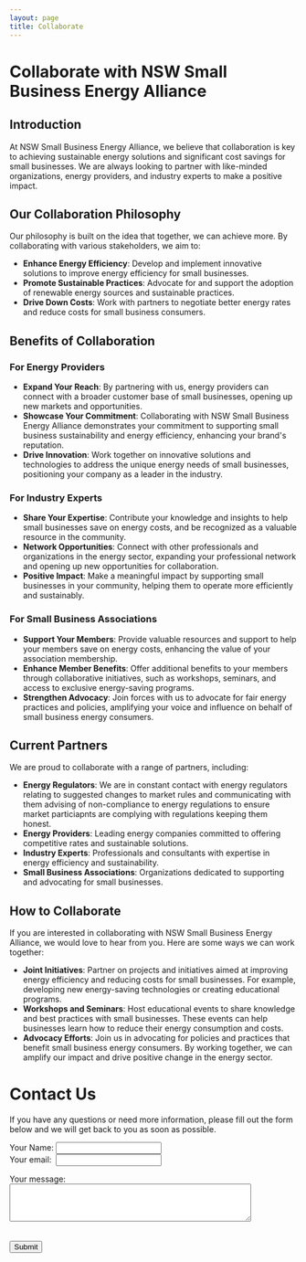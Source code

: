 ```yaml
---
layout: page
title: Collaborate
---
```


# Collaborate with NSW Small Business Energy Alliance

## Introduction
At NSW Small Business Energy Alliance, we believe that collaboration is key to achieving sustainable energy solutions and significant cost savings for small businesses. We are always looking to partner with like-minded organizations, energy providers, and industry experts to make a positive impact.

## Our Collaboration Philosophy
Our philosophy is built on the idea that together, we can achieve more. By collaborating with various stakeholders, we aim to:
- **Enhance Energy Efficiency**: Develop and implement innovative solutions to improve energy efficiency for small businesses.
- **Promote Sustainable Practices**: Advocate for and support the adoption of renewable energy sources and sustainable practices.
- **Drive Down Costs**: Work with partners to negotiate better energy rates and reduce costs for small business consumers.

## Benefits of Collaboration

### For Energy Providers
- **Expand Your Reach**: By partnering with us, energy providers can connect with a broader customer base of small businesses, opening up new markets and opportunities.
- **Showcase Your Commitment**: Collaborating with NSW Small Business Energy Alliance demonstrates your commitment to supporting small business sustainability and energy efficiency, enhancing your brand's reputation.
- **Drive Innovation**: Work together on innovative solutions and technologies to address the unique energy needs of small businesses, positioning your company as a leader in the industry.

### For Industry Experts
- **Share Your Expertise**: Contribute your knowledge and insights to help small businesses save on energy costs, and be recognized as a valuable resource in the community.
- **Network Opportunities**: Connect with other professionals and organizations in the energy sector, expanding your professional network and opening up new opportunities for collaboration.
- **Positive Impact**: Make a meaningful impact by supporting small businesses in your community, helping them to operate more efficiently and sustainably.

### For Small Business Associations
- **Support Your Members**: Provide valuable resources and support to help your members save on energy costs, enhancing the value of your association membership.
- **Enhance Member Benefits**: Offer additional benefits to your members through collaborative initiatives, such as workshops, seminars, and access to exclusive energy-saving programs.
- **Strengthen Advocacy**: Join forces with us to advocate for fair energy practices and policies, amplifying your voice and influence on behalf of small business energy consumers.

## Current Partners
We are proud to collaborate with a range of partners, including:
- **Energy Regulators**: We are in constant contact with energy regulators relating to suggested changes to market rules and communicating with them advising of non-compliance to 
  energy regulations to ensure market particiapnts are complying with regulations keeping them honest.
- **Energy Providers**: Leading energy companies committed to offering competitive rates and sustainable solutions.
- **Industry Experts**: Professionals and consultants with expertise in energy efficiency and sustainability.
- **Small Business Associations**: Organizations dedicated to supporting and advocating for small businesses.

## How to Collaborate
If you are interested in collaborating with NSW Small Business Energy Alliance, we would love to hear from you. Here are some ways we can work together:
- **Joint Initiatives**: Partner on projects and initiatives aimed at improving energy efficiency and reducing costs for small businesses. For example, developing new energy-saving technologies or creating educational programs.
- **Workshops and Seminars**: Host educational events to share knowledge and best practices with small businesses. These events can help businesses learn how to reduce their energy consumption and costs.
- **Advocacy Efforts**: Join us in advocating for policies and practices that benefit small business energy consumers. By working together, we can amplify our impact and drive positive change in the energy sector.

# Contact Us

If you have any questions or need more information, please fill out the form below and we will get back to you as soon as possible.

<form
  action="https://formspree.io/f/manqzvwz"
  method="POST"
  enctype="multipart/form-data"
>
<label>
    Your Name:
    <input type="text" name="Name">
</label>  
<br>  

<label>
    Your  email:&nbsp; 
    <input type="email" name="email">
</label>  

<br>  

<label for="message">Your message:</label>
<br>
        <textarea name="message" id="message" rows="4" cols="50"></textarea>  
<br>  
 <button type="submit">Submit</button>  
 

